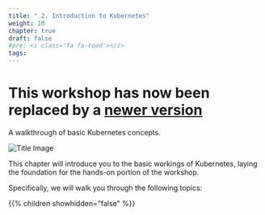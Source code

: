 ```yaml
---
title: " 2. Introduction to Kubernetes"
weight: 10
chapter: true
draft: false
#pre: <i class='fa fa-road'></i>
tags:
---
```



# This workshop has now been replaced by a [newer version](https://catalog.us-east-1.prod.workshops.aws/workshops/afee4679-89af-408b-8108-44f5b1065cc7)



A walkthrough of basic Kubernetes concepts.

![Title Image](/images/introduction/eks-product-page.png)


This chapter will introduce you to the basic workings of Kubernetes, laying the foundation for the hands-on portion of the workshop.

Specifically, we will walk you through the following topics:

{{% children showhidden="false" %}}


